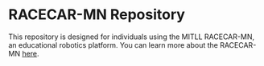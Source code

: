 # RACECAR-MN Repository
This repository is designed for individuals using the MITLL RACECAR-MN, an educational robotics platform.  You can learn more about the RACECAR-MN [here](https://mitll-racecar-mn.readthedocs.io/en/latest/index.html).
